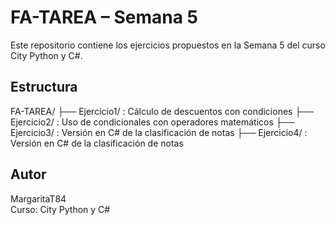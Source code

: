 # FA-TAREA – Semana 5

Este repositorio contiene los ejercicios propuestos en la Semana 5 del curso City Python y C#.

## Estructura

FA-TAREA/
├── Ejercicio1/ : Cálculo de descuentos con condiciones
├── Ejercicio2/ : Uso de condicionales con operadores matemáticos
├── Ejercicio3/ : Versión en C# de la clasificación de notas
├── Ejercicio4/ : Versión en C# de la clasificación de notas

## Autor

MargaritaT84  
Curso: City Python y C#  
